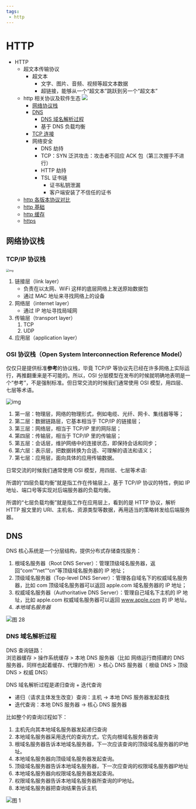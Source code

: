 ```yaml
---
tags:
 - http
---
```

# HTTP

- HTTP
  - 超文本传输协议
    - 超文本
      - 文字、图片、音频、视频等超文本数据
      - 超链接，能够从一个“超文本”跳跃到另一个“超文本”
  - http 相关协议及软件生态
    ![](./images/2781919e73f5d258ff1dc371af632acc.png)
    - [网络协议栈](#网络协议栈)
    - [DNS](#dns)
      - [DNS 域名解析过程](#dns-域名解析过程)
      - 基于 DNS 负载均衡
    - [TCP 连接](./TCP%20连接.md)
    - 网络安全
      - DNS 劫持
      - TCP：SYN 泛洪攻击：攻击者不回应 ACK 包（第三次握手不进行）
      - HTTP 劫持
      - TSL 证书链
        - 证书私钥泄漏
        - 客户端安装了不信任的证书
  - [http 各版本协议对比](./http%20各版本协议对比.md)
  - [http 基础](./前端必知的%20http%20基础.md)
  - [http 缓存](./http%20缓存.md)
  - [https](./https.md)

## 网络协议栈

### TCP/IP 协议栈

<img src="./images/2b8fee82b58cc8da88c74a33f2146703.png" alt="img" style="zoom: 50%;" />

1. 链接层（link layer）
   - 负责在以太网、WiFi 这样的底层网络上发送原始数据包
   - 通过 MAC 地址来寻找网络上的设备
2. 网络层（internet layer）
   - 通过 IP 地址寻找局域网
3. 传输层（transport layer）
   1. TCP
   2. UDP
4. 应用层（application layer）

### OSI 协议栈（Open System Interconnection Reference Model）

仅仅只是提供标准**参考**的协议栈，毕竟 TCP/IP 等协议先已经在许多网络上实际运行，再推翻重来是不可能的。所以，OSI 分层模型在发布的时候就明确地表明是一个“参考”，不是强制标准。但日常交流的时候我们通常使用 OSI 模型，用四层、七层等术语。

![img](./images/3abcf1462621ff86758a8d9571c07cdc.png)

1. 第一层：物理层，网络的物理形式，例如电缆、光纤、网卡、集线器等等；
2. 第二层：数据链路层，它基本相当于 TCP/IP 的链接层；
3. 第三层：网络层，相当于 TCP/IP 里的网际层；
4. 第四层：传输层，相当于 TCP/IP 里的传输层；
5. 第五层：会话层，维护网络中的连接状态，即保持会话和同步；
6. 第六层：表示层，把数据转换为合适、可理解的语法和语义；
7. 第七层：应用层，面向具体的应用传输数据。

日常交流的时候我们通常使用 OSI 模型，用四层、七层等术语:

所谓的“四层负载均衡”就是指工作在传输层上，基于 TCP/IP 协议的特性，例如 IP 地址、端口号等实现对后端服务器的负载均衡。

所谓的“七层负载均衡”就是指工作在应用层上，看到的是 HTTP 协议，解析 HTTP 报文里的 URI、主机名、资源类型等数据，再用适当的策略转发给后端服务器。

## DNS

DNS 核心系统是一个分层结构，提供分布式存储查找服务：

1. 根域名服务器（Root DNS Server）：管理顶级域名服务器，返回“com”“net”“cn”等顶级域名服务器的 IP 地址；
2. 顶级域名服务器（Top-level DNS Server）：管理各自域名下的权威域名服务器，比如 com 顶级域名服务器可以返回 apple.com 域名服务器的 IP 地址；
3. 权威域名服务器（Authoritative DNS Server）：管理自己域名下主机的 IP 地址，比如 apple.com 权威域名服务器可以返回 www.apple.com 的 IP 地址。
4. *本地域名服务器*

![图 28](./images/1645002988051.png)  

### DNS 域名解析过程

DNS 查询链路：  
浏览器缓存 > 操作系统缓存 > 本地 DNS 服务器（比如 网络运行商搭建的 DNS 服务器，同样也起着缓存、代理的作用）> 核心 DNS 服务器（ 根级 DNS > 顶级 DNS > 权威 DNS）

DNS 域名解析过程是递归查询 + 迭代查询

- 递归（请求主体发生改变）查询：主机 -> 本地 DNS 服务器发起查找
- 迭代查询：本地 DNS 服务器 -> 核心 DNS 服务器

比如整个的查询过程如下：

1. 主机先向其本地域名服务器发起递归查询
2. 本地域名服务器采用迭代的查询方式，它先向根域名服务器查询
3. 根域名服务器告诉本地域名服务器，下一次应该查询的顶级域名服务器的IP地址。
4. 本地域名服务器向顶级域名服务器发起查询。
5. 顶级域名服务器告诉本地域名服务器，下一次应查询的权限域名服务器IP地址
6. 本地域名服务器向权限域名服务器发起查询。
7. 权限域名服务器告诉本地域名服务器所查询的IP地址。
8. 本地域名服务器把查询结果告诉主机

![图 1](./images/1645023606416.png)  
